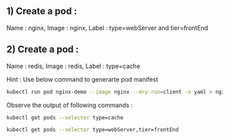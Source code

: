 
## 1) Create a pod :
   Name : nginx, Image : nginx, Label : type=webServer and tier=frontEnd

## 2) Create a pod :
   Name : redis, Image : redis, Label : type=cache
  
Hint : Use below command to generarte pod manifest 

```bash
kubectl run pod nginx-demo --image nginx --dry-run=client -o yaml > nginx.yaml
```

Observe the output of following commands :

```bash
kubectl get pods --selector type=cache
```

```bash
kubectl get pods --selector type=webServer,tier=frontEnd
```
